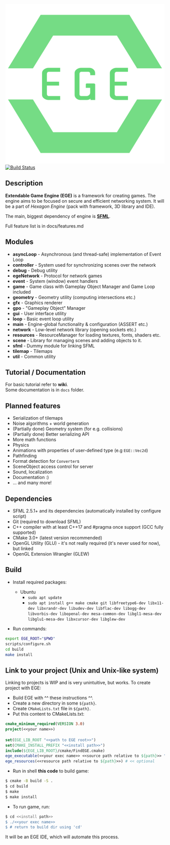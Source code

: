![Icon](https://raw.githubusercontent.com/hexagon-engine/resources/main/icons/hexagon-ege-ghi.svg.png)  
[![Build Status](https://travis-ci.com/hexagon-engine/ege.svg?branch=master)](https://travis-ci.com/hexagon-engine/ege)  

## Description
**Extendable Game Engine (EGE)** is a framework for creating games. The engine aims to be focused on secure and efficient networking system. It will be a part of *Hexagon Engine* (pack with framework, 3D library and IDE).  

The main, biggest dependency of engine is [**SFML**](https://github.com/sfml/SFML).  

Full feature list is in docs/features.md

## Modules
* **asyncLoop** - Asynchronous (and thread-safe) implementation of Event Loop
* **controller** - System used for synchronizing scenes over the network
* **debug** - Debug utility
* **egeNetwork** - Protocol for network games
* **event** - System (window) event handlers
* **game** - Game class with Gameplay Object Manager and Game Loop included
* **geometry** - Geometry utility (computing intersections etc.)
* **gfx** - Graphics renderer
* **gpo** - "Gameplay Object" Manager
* **gui** - User interface utility
* **loop** - Basic event loop utility
* **main** - Engine-global functionality & configuration (ASSERT etc.)
* **network** - Low-level network library (opening sockets etc.)
* **resources** - ResourceManager for loading textures, fonts, shaders etc.
* **scene** - Library for managing scenes and adding objects to it.
* **sfml** - Dummy module for linking SFML
* **tilemap** - Tilemaps
* **util** - Common utility

## Tutorial / Documentation
For basic tutorial refer to **wiki**.  
Some documentation is in `docs` folder.

## Planned features
* Serialization of tilemaps
* Noise algorithms + world generation
* (Partially done) Geometry system (for e.g. collisions)
* (Partially done) Better serializing API
* More math functions
* Physics
* Animations with properties of user-defined type (e.g `EGE::Vec2d`)
* Pathfinding
* Format detection for `Converter`s
* SceneObject access control for server
* Sound, localization
* Documentation :)
* ... and many more!

## Dependencies
* SFML 2.5.1+ and its dependencies (automatically installed by configure script)
* Git (required to download SFML)
* C++ compiler with at least C++17 and #pragma once support (GCC fully supported)
* CMake 3.0+ (latest version recommended)
* OpenGL Utility (GLU) - it's not really required (it's never used for now), but linked
* OpenGL Extension Wrangler (GLEW)

## Build
* Install required packages:
  * Ubuntu
    - `sudo apt update`
    - `sudo apt install g++ make cmake git libfreetype6-dev libx11-dev libxrandr-dev libudev-dev libflac-dev libogg-dev libvorbis-dev libopenal-dev mesa-common-dev libgl1-mesa-dev libglu1-mesa-dev libxcursor-dev libglew-dev`

* Run commands:
```bash
export EGE_ROOT="$PWD"
scripts/configure.sh
cd build
make install
```

## Link to your project (Unix and Unix-like system)
Linking to projects is WIP and is very unintuitive, but works.
To create project with EGE:

* Build EGE with ^^ these instructions ^^.
* Create a new directory in some `${path}`.
* Create `CMakeLists.txt` file in `${path}`.
* Put this content to CMakeLists.txt:
```cmake
cmake_minimum_required(VERSION 3.0)
project(<<your name>>)

set(EGE_LIB_ROOT "<<path to EGE root>>")
set(CMAKE_INSTALL_PREFIX "<<install path>>")
include(${EGE_LIB_ROOT}/cmake/FindEGE.cmake)
ege_executable(<<your exec name>> <<source path relative to ${path}>> "ege-gui;ege-resources;..other modules..")
ege_resources(<<resource path relative to ${path}>>) # << optional

```
* Run in shell **this code** to build game:
```bash
$ cmake -B build -S .
$ cd build
$ make
$ make install
```
* To run game, run:
```bash
$ cd <<install path>>
$ ./<<your exec name>>
$ # return to build dir using 'cd'
```

It will be an EGE IDE, which will automate this process.
